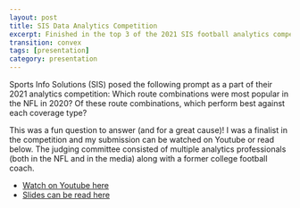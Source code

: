 ```yaml
---
layout: post
title: SIS Data Analytics Competition
excerpt: Finished in the top 3 of the 2021 SIS football analytics competition & presented to a panel of analytics judges.
transition: convex
tags: [presentation]
category: presentation
---
```


Sports Info Solutions (SIS) posed the following prompt as a part of their 2021 analytics competition: Which route combinations were most popular in the NFL in 2020? Of these route combinations, which perform best against each coverage type?

This was a fun question to answer (and for a great cause)! I was a finalist in the competition and my submission can be watched on Youtube or read below. The judging committee consisted of multiple analytics professionals (both in the NFL and in the media) along with a former college football coach.
- [Watch on Youtube here](https://youtu.be/efSjcSl4_lA?t=2605)
- [Slides can be read here](https://github.com/jchernak96/AnalyticsChallenge2021/blob/main/Submissions/jtchernak%40comcast.net/Sports%20Info%20Solutions%20Analytics%20Challenge.pdf)


